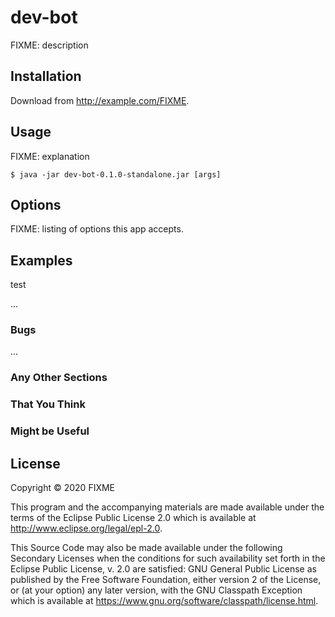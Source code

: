 # dev-bot

FIXME: description

## Installation

Download from http://example.com/FIXME.

## Usage

FIXME: explanation

    $ java -jar dev-bot-0.1.0-standalone.jar [args]

## Options

FIXME: listing of options this app accepts.

## Examples


test
 
 
...

### Bugs

...

### Any Other Sections
### That You Think
### Might be Useful

## License

Copyright © 2020 FIXME

This program and the accompanying materials are made available under the
terms of the Eclipse Public License 2.0 which is available at
http://www.eclipse.org/legal/epl-2.0.

This Source Code may also be made available under the following Secondary
Licenses when the conditions for such availability set forth in the Eclipse
Public License, v. 2.0 are satisfied: GNU General Public License as published by
the Free Software Foundation, either version 2 of the License, or (at your
option) any later version, with the GNU Classpath Exception which is available
at https://www.gnu.org/software/classpath/license.html.
